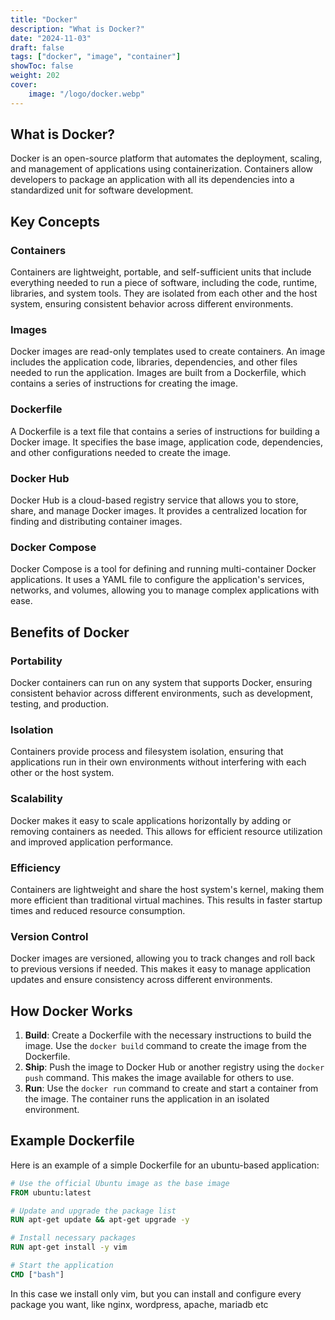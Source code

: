 ```yaml
---
title: "Docker"
description: "What is Docker?"
date: "2024-11-03"
draft: false
tags: ["docker", "image", "container"]
showToc: false
weight: 202
cover:
    image: "/logo/docker.webp"
---
```


## What is Docker?

Docker is an open-source platform that automates the deployment, scaling, and management of applications using containerization. Containers allow developers to package an application with all its dependencies into a standardized unit for software development.

## Key Concepts

### Containers
Containers are lightweight, portable, and self-sufficient units that include everything needed to run a piece of software, including the code, runtime, libraries, and system tools. They are isolated from each other and the host system, ensuring consistent behavior across different environments.

### Images
Docker images are read-only templates used to create containers. An image includes the application code, libraries, dependencies, and other files needed to run the application. Images are built from a Dockerfile, which contains a series of instructions for creating the image.

### Dockerfile
A Dockerfile is a text file that contains a series of instructions for building a Docker image. It specifies the base image, application code, dependencies, and other configurations needed to create the image.

### Docker Hub
Docker Hub is a cloud-based registry service that allows you to store, share, and manage Docker images. It provides a centralized location for finding and distributing container images.

### Docker Compose
Docker Compose is a tool for defining and running multi-container Docker applications. It uses a YAML file to configure the application's services, networks, and volumes, allowing you to manage complex applications with ease.

## Benefits of Docker

### Portability
Docker containers can run on any system that supports Docker, ensuring consistent behavior across different environments, such as development, testing, and production.

### Isolation
Containers provide process and filesystem isolation, ensuring that applications run in their own environments without interfering with each other or the host system.

### Scalability
Docker makes it easy to scale applications horizontally by adding or removing containers as needed. This allows for efficient resource utilization and improved application performance.

### Efficiency
Containers are lightweight and share the host system's kernel, making them more efficient than traditional virtual machines. This results in faster startup times and reduced resource consumption.

### Version Control
Docker images are versioned, allowing you to track changes and roll back to previous versions if needed. This makes it easy to manage application updates and ensure consistency across different environments.

## How Docker Works

1. **Build**: Create a Dockerfile with the necessary instructions to build the image. Use the `docker build` command to create the image from the Dockerfile.
2. **Ship**: Push the image to Docker Hub or another registry using the `docker push` command. This makes the image available for others to use.
3. **Run**: Use the `docker run` command to create and start a container from the image. The container runs the application in an isolated environment.

## Example Dockerfile

Here is an example of a simple Dockerfile for an ubuntu-based application:

```dockerfile
# Use the official Ubuntu image as the base image
FROM ubuntu:latest

# Update and upgrade the package list
RUN apt-get update && apt-get upgrade -y

# Install necessary packages
RUN apt-get install -y vim

# Start the application
CMD ["bash"]
```
In this case we install only vim, but you can install and configure every package you want, like nginx, wordpress, apache, mariadb etc
